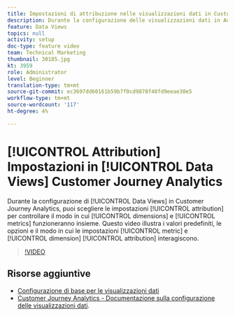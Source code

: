 ```yaml
---
title: Impostazioni di attribuzione nelle visualizzazioni dati in Customer Journey Analytics
description: Durante la configurazione delle visualizzazioni dati in Adobe Customer Journey Analytics, puoi scegliere le impostazioni di attribuzione per controllare il funzionamento congiunto di dimensioni e metriche. Questo video illustra i valori predefiniti, le opzioni e il modo in cui le impostazioni di attribuzione delle metriche e delle dimensioni interagiscono.
feature: Data Views
topics: null
activity: setup
doc-type: feature video
team: Technical Marketing
thumbnail: 30185.jpg
kt: 3959
role: Administrator
level: Beginner
translation-type: tm+mt
source-git-commit: ec3697dd60161b59b7f0cd9878f40fd9eeae30e5
workflow-type: tm+mt
source-wordcount: '117'
ht-degree: 4%

---
```



# [!UICONTROL Attribution] Impostazioni in  [!UICONTROL Data Views] Customer Journey Analytics

Durante la configurazione di [!UICONTROL Data Views] in Customer Journey Analytics, puoi scegliere le impostazioni [!UICONTROL attribution] per controllare il modo in cui [!UICONTROL dimensions] e [!UICONTROL metrics] funzioneranno insieme. Questo video illustra i valori predefiniti, le opzioni e il modo in cui le impostazioni [!UICONTROL metric] e [!UICONTROL dimension] [!UICONTROL attribution] interagiscono.

>[!VIDEO](https://video.tv.adobe.com/v/30185/?quality=12&enable10seconds=on&speedcontrol=on)

## Risorse aggiuntive

* [Configurazione di base per le visualizzazioni dati](basic-configuration-for-data-views.md)
* [Customer Journey Analytics - Documentazione sulla configurazione delle visualizzazioni dati](https://docs.adobe.com/content/help/en/analytics-platform/using/cja-dataviews/configure-dataviews.html).
